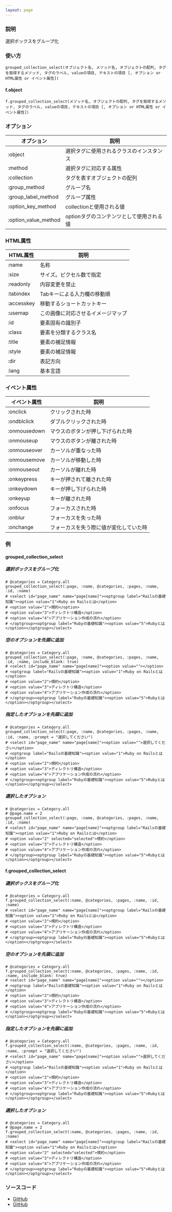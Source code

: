 ```yaml
---
layout: page
---
```

### 説明
選択ボックスをグループ化

### 使い方
    grouped_collection_select(オブジェクト名, メソッド名, オブジェクトの配列, タグを取得するメソッド, タグのラベル, valueの項目, テキストの項目 [, オプション or HTML属性 or イベント属性])

#### f.object
    f.grouped_collection_select(メソッド名, オブジェクトの配列, タグを取得するメソッド, タグのラベル, valueの項目, テキストの項目 [, オプション or HTML属性 or イベント属性])

### オプション

オプション                | 説明
---------------------|------------------------
:object              | 選択タグに使用されるクラスのインスタンス
:method              | 選択タグに対応する属性
:collection          | タグを表すオブジェクトの配列
:group_method        | グループ名
:group_label_method  | グループ属性
:option_key_method   | collectionと使用される値
:option_value_method | optionタグのコンテンツとして使用される値

### HTML属性

HTML属性   | 説明
-----------|------------------
:name      | 名称
:size      | サイズ。ピクセル数で指定
:readonly  | 内容変更を禁止
:tabindex  | Tabキーによる入力欄の移動順
:accesskey | 移動するショートカットキー
:usemap    | この画像に対応させるイメージマップ
:id        | 要素固有の識別子
:class     | 要素を分類するクラス名
:title     | 要素の補足情報
:style     | 要素の補足情報
:dir       | 表記方向
:lang      | 基本言語

### イベント属性

イベント属性     | 説明
-------------|--------------------
:onclick     | クリックされた時
:ondblclick  | ダブルクリックされた時
:onmousedown | マウスのボタンが押し下げられた時
:onmouseup   | マウスのボタンが離された時
:onmouseover | カーソルが重なった時
:onmousemove | カーソルが移動した時
:onmouseout  | カーソルが離れた時
:onkeypress  | キーが押されて離された時
:onkeydown   | キーが押し下げられた時
:onkeyup     | キーが離された時
:onfocus     | フォーカスされた時
:onblur      | フォーカスを失った時
:onchange    | フォーカスを失う際に値が変化していた時

### 例
#### grouped_collection_select
##### 選択ボックスをグループ化
    # @categories = Category.all
    grouped_collection_select(:page, :name, @categories, :pages, :name, :id, :name)
    # <select id="page_name" name="page[name]"><optgroup label="Railsの基礎知識"><option value="1">Ruby on Railsとは</option>
    # <option value="2">規約</option>
    # <option value="3">ディレクトリ構造</option>
    # <option value="4">アプリケーション作成の流れ</option>
    # </optgroup><optgroup label="Rubyの基礎知識"><option value="5">Rubyとは</option></optgroup></select>

##### 空のオプションを先頭に追加
    # @categories = Category.all
    grouped_collection_select(:page, :name, @categories, :pages, :name, :id, :name, include_blank: true)
    # <select id="page_name" name="page[name]"><option value=""></option>
    # <optgroup label="Railsの基礎知識"><option value="1">Ruby on Railsとは</option>
    # <option value="2">規約</option>
    # <option value="3">ディレクトリ構造</option>
    # <option value="4">アプリケーション作成の流れ</option>
    # </optgroup><optgroup label="Rubyの基礎知識"><option value="5">Rubyとは</option></optgroup></select>

##### 指定したオプションを先頭に追加
    # @categories = Category.all
    grouped_collection_select(:page, :name, @categories, :pages, :name, :id, :name, :prompt = "選択してください")
    # <select id="page_name" name="page[name]"><option value="">選択してください</option>
    # <optgroup label="Railsの基礎知識"><option value="1">Ruby on Railsとは</option>
    # <option value="2">規約</option>
    # <option value="3">ディレクトリ構造</option>
    # <option value="4">アプリケーション作成の流れ</option>
    # </optgroup><optgroup label="Rubyの基礎知識"><option value="5">Rubyとは</option></optgroup></select>

##### 選択したオプション
    # @categories = Category.all
    # @page.name = 2
    grouped_collection_select(:page, :name, @categories, :pages, :name, :id, :name)
    # <select id="page_name" name="page[name]"><optgroup label="Railsの基礎知識"><option value="1">Ruby on Railsとは</option>
    # <option value="2" selected="selected">規約</option>
    # <option value="3">ディレクトリ構造</option>
    # <option value="4">アプリケーション作成の流れ</option>
    # </optgroup><optgroup label="Rubyの基礎知識"><option value="5">Rubyとは</option></optgroup></select>

#### f.grouped_collection_select
##### 選択ボックスをグループ化
    # @categories = Category.all
    f.grouped_collection_select(:name, @categories, :pages, :name, :id, :name)
    # <select id="page_name" name="page[name]"><optgroup label="Railsの基礎知識"><option value="1">Ruby on Railsとは</option>
    # <option value="2">規約</option>
    # <option value="3">ディレクトリ構造</option>
    # <option value="4">アプリケーション作成の流れ</option>
    # </optgroup><optgroup label="Rubyの基礎知識"><option value="5">Rubyとは</option></optgroup></select>

##### 空のオプションを先頭に追加
    # @categories = Category.all
    f.grouped_collection_select(:name, @categories, :pages, :name, :id, :name, include_blank: true)
    # <select id="page_name" name="page[name]"><option value=""></option>
    # <optgroup label="Railsの基礎知識"><option value="1">Ruby on Railsとは</option>
    # <option value="2">規約</option>
    # <option value="3">ディレクトリ構造</option>
    # <option value="4">アプリケーション作成の流れ</option>
    # </optgroup><optgroup label="Rubyの基礎知識"><option value="5">Rubyとは</option></optgroup></select>

##### 指定したオプションを先頭に追加
    # @categories = Category.all
    f.grouped_collection_select(:name, @categories, :pages, :name, :id, :name, :prompt = "選択してください")
    # <select id="page_name" name="page[name]"><option value="">選択してください</option>
    # <optgroup label="Railsの基礎知識"><option value="1">Ruby on Railsとは</option>
    # <option value="2">規約</option>
    # <option value="3">ディレクトリ構造</option>
    # <option value="4">アプリケーション作成の流れ</option>
    # </optgroup><optgroup label="Rubyの基礎知識"><option value="5">Rubyとは</option></optgroup></select>

##### 選択したオプション
    # @categories = Category.all
    # @page.name = 2
    f.grouped_collection_select(:name, @categories, :pages, :name, :id, :name)
    # <select id="page_name" name="page[name]"><optgroup label="Railsの基礎知識"><option value="1">Ruby on Railsとは</option>
    # <option value="2" selected="selected">規約</option>
    # <option value="3">ディレクトリ構造</option>
    # <option value="4">アプリケーション作成の流れ</option>
    # </optgroup><optgroup label="Rubyの基礎知識"><option value="5">Rubyとは</option></optgroup></select>

### ソースコード
* [GitHub](https://github.com/rails/rails/blob/f33d52c95217212cbacc8d5e44b5a8e3cdc6f5b3/actionview/lib/action_view/helpers/form_options_helper.rb#L263)
* [GitHub](https://github.com/rails/rails/blob/f33d52c95217212cbacc8d5e44b5a8e3cdc6f5b3/actionview/lib/action_view/helpers/form_options_helper.rb#L855)